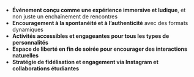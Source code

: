 - **Événement conçu comme une expérience immersive et ludique**, et non juste un enchaînement de rencontres
- **Encouragement à la spontanéité et à l’authenticité** avec des formats dynamiques
- **Activités accessibles et engageantes pour tous les types de personnalités**
- **Espace de liberté en fin de soirée pour encourager des interactions naturelles**
- **Stratégie de fidélisation et engagement via Instagram et collaborations étudiantes**